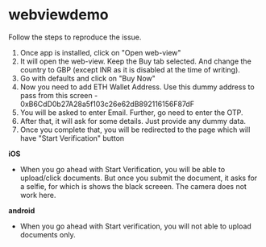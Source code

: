 # webviewdemo

Follow the steps to reproduce the issue. 

1. Once app is installed, click on "Open web-view"
2. It will open the web-view. Keep the Buy tab selected. And change the country to GBP (except INR as it is disabled at the time of writing). 
3. Go with defaults and click on "Buy Now"
4. Now you need to add ETH Wallet Address. Use this dummy address to pass from this screen - 0xB6CdD0b27A28a5f103c26e62dB892116156F87dF
5. You will be asked to enter Email. Further, go need to enter the OTP.
6. After that, it will ask for some details. Just provide any dummy data.
7. Once you complete that, you will be redirected to the page which will have "Start Verification" button

**iOS**
- When you go ahead with Start Verification, you will be able to upload/click documents. But once you submit the document, it asks for a selfie, for which is shows the black screeen. The camera does not work here.

**android**
- When you go ahead with Start verification, you will not able to upload documents only. 
